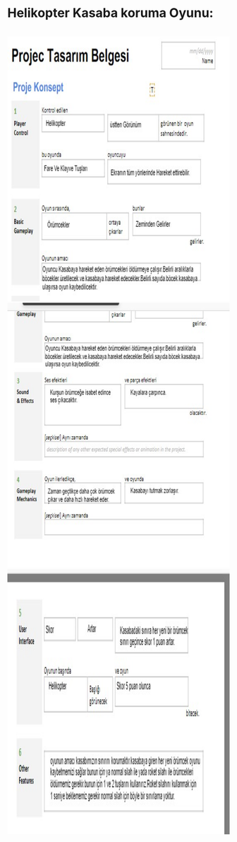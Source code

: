 <h1><b>Helikopter Kasaba koruma Oyunu:</b></h1><br>
<img src="oyun.jpg" alt="alt text" width="600" height="600"><br>
<img src="oyun1.jpg" alt="alt text" width="600" height="600"><br>
<img src="oyun2.jpg" alt="alt text" width="600" height="600">
